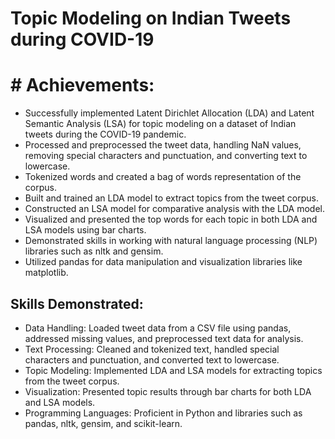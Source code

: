 # Topic Modeling on Indian Tweets during COVID-19
# # Achievements:

- Successfully implemented Latent Dirichlet Allocation (LDA) and Latent Semantic Analysis (LSA) for topic modeling on a dataset of Indian tweets during the COVID-19 pandemic.
- Processed and preprocessed the tweet data, handling NaN values, removing special characters and punctuation, and converting text to lowercase.
- Tokenized words and created a bag of words representation of the corpus.
- Built and trained an LDA model to extract topics from the tweet corpus.
- Constructed an LSA model for comparative analysis with the LDA model.
- Visualized and presented the top words for each topic in both LDA and LSA models using bar charts.
- Demonstrated skills in working with natural language processing (NLP) libraries such as nltk and gensim.
- Utilized pandas for data manipulation and visualization libraries like matplotlib.

## Skills Demonstrated:

- Data Handling: Loaded tweet data from a CSV file using pandas, addressed missing values, and preprocessed text data for analysis.
- Text Processing: Cleaned and tokenized text, handled special characters and punctuation, and converted text to lowercase.
- Topic Modeling: Implemented LDA and LSA models for extracting topics from the tweet corpus.
- Visualization: Presented topic results through bar charts for both LDA and LSA models.
- Programming Languages: Proficient in Python and libraries such as pandas, nltk, gensim, and scikit-learn.
